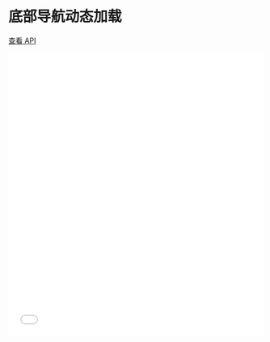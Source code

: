 # 底部导航动态加载

[查看 API](http://www.easybui.com/guide/api/classes/bui.tab.html)

<iframe width="100%" height="560" src="//www.easybui.com/demo/source.html?url=pages/ui_controls/bui.tab_dynamic&code=full,result" allowfullscreen="allowfullscreen" frameborder="0"></iframe>
